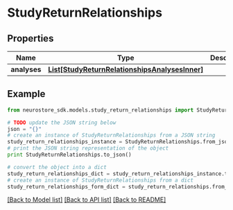 # StudyReturnRelationships


## Properties
Name | Type | Description | Notes
------------ | ------------- | ------------- | -------------
**analyses** | [**List[StudyReturnRelationshipsAnalysesInner]**](StudyReturnRelationshipsAnalysesInner.md) |  | [optional] 

## Example

```python
from neurostore_sdk.models.study_return_relationships import StudyReturnRelationships

# TODO update the JSON string below
json = "{}"
# create an instance of StudyReturnRelationships from a JSON string
study_return_relationships_instance = StudyReturnRelationships.from_json(json)
# print the JSON string representation of the object
print StudyReturnRelationships.to_json()

# convert the object into a dict
study_return_relationships_dict = study_return_relationships_instance.to_dict()
# create an instance of StudyReturnRelationships from a dict
study_return_relationships_form_dict = study_return_relationships.from_dict(study_return_relationships_dict)
```
[[Back to Model list]](../README.md#documentation-for-models) [[Back to API list]](../README.md#documentation-for-api-endpoints) [[Back to README]](../README.md)


